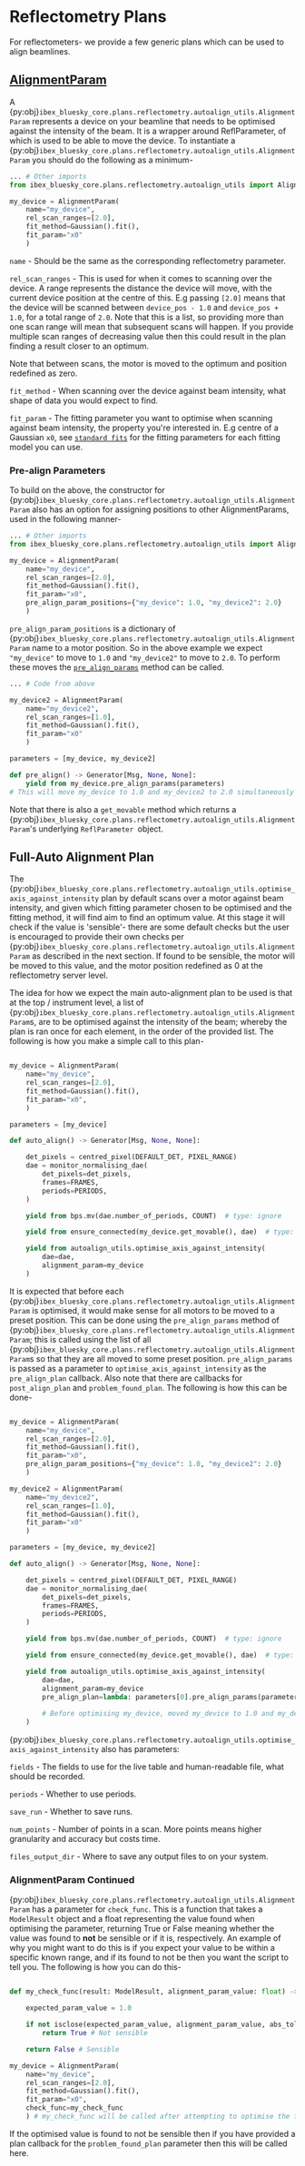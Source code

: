 # Reflectometry Plans

For reflectometers- we provide a few generic plans which can be used to align beamlines.

## [AlignmentParam](ibex_bluesky_core.plans.reflectometry.autoalign_utils.AlignmentParam)

A {py:obj}`ibex_bluesky_core.plans.reflectometry.autoalign_utils.AlignmentParam` represents a device on your beamline that needs to be optimised against the intensity of the beam. It is a wrapper around ReflParameter, of which is used to be able to move the device. To instantiate a {py:obj}`ibex_bluesky_core.plans.reflectometry.autoalign_utils.AlignmentParam` you should do the following as a minimum-

```python
... # Other imports
from ibex_bluesky_core.plans.reflectometry.autoalign_utils import AlignmentParam

my_device = AlignmentParam(
    name="my_device",
    rel_scan_ranges=[2.0],
    fit_method=Gaussian().fit(),
    fit_param="x0"
    )
```

`name` - Should be the same as the corresponding reflectometry parameter.

`rel_scan_ranges` - This is used for when it comes to scanning over the device. A range represents the distance the device will move, with the current device position at the centre of this. E.g passing `[2.0]` means that the device will be scanned between `device_pos - 1.0` and `device_pos + 1.0`, for a total range of `2.0`. Note that this is a list, so providing more than one scan range will mean that subsequent scans will happen. If you provide multiple scan ranges of decreasing value then this could result in the plan finding a result closer to an optimum.

Note that between scans, the motor is moved to the optimum and position redefined as zero.

`fit_method` - When scanning over the device against beam intensity, what shape of data you would expect to find.

`fit_param` - The fitting parameter you want to optimise when scanning against beam intensity, the property you're interested in. E.g centre of a Gaussian `x0`, see [`standard fits`](../fitting/standard_fits.md) for the fitting parameters for each fitting model you can use.

### Pre-align Parameters

To build on the above, the constructor for {py:obj}`ibex_bluesky_core.plans.reflectometry.autoalign_utils.AlignmentParam` also has an option for assigning positions to other AlignmentParams, used in the following manner-

```python
... # Other imports
from ibex_bluesky_core.plans.reflectometry.autoalign_utils import AlignmentParam

my_device = AlignmentParam(
    name="my_device",
    rel_scan_ranges=[2.0],
    fit_method=Gaussian().fit(),
    fit_param="x0",
    pre_align_param_positions={"my_device": 1.0, "my_device2": 2.0}
    )
```

`pre_align_param_positions` is a dictionary of {py:obj}`ibex_bluesky_core.plans.reflectometry.autoalign_utils.AlignmentParam` name to a motor position. So in the above example we expect `"my_device"` to move to `1.0` and `"my_device2"` to move to `2.0`. To perform these moves the [`pre_align_params`](ibex_bluesky_core.plans.reflectometry.autoalign_utils.AlignmentParam.pre_align_params) method can be called.

```python
... # Code from above

my_device2 = AlignmentParam(
    name="my_device2",
    rel_scan_ranges=[1.0],
    fit_method=Gaussian().fit(),
    fit_param="x0"
    )

parameters = [my_device, my_device2]

def pre_align() -> Generator[Msg, None, None]:
    yield from my_device.pre_align_params(parameters)
# This will move my_device to 1.0 and my_device2 to 2.0 simultaneously

```

Note that there is also a `get_movable` method which returns a {py:obj}`ibex_bluesky_core.plans.reflectometry.autoalign_utils.AlignmentParam`'s underlying `ReflParameter `object.

## Full-Auto Alignment Plan

The {py:obj}`ibex_bluesky_core.plans.reflectometry.autoalign_utils.optimise_axis_against_intensity` plan by default scans over a motor against beam intensity, and given which fitting parameter chosen to be optimised and the fitting method, it will find aim to find an optimum value. At this stage it will check if the value is 'sensible'- there are some default checks but the user is encouraged to provide their own checks per {py:obj}`ibex_bluesky_core.plans.reflectometry.autoalign_utils.AlignmentParam` as described in the next section. If found to be sensible, the motor will be moved to this value, and the motor position redefined as 0 at the reflectometry server level.

The idea for how we expect the main auto-alignment plan to be used is that at the top / instrument level, a list of {py:obj}`ibex_bluesky_core.plans.reflectometry.autoalign_utils.AlignmentParam`s, are to be optimised against the intensity of the beam; whereby the plan is ran once for each element, in the order of the provided list. The following is how you make a simple call to this plan-

```python

my_device = AlignmentParam(
    name="my_device",
    rel_scan_ranges=[2.0],
    fit_method=Gaussian().fit(),
    fit_param="x0",
    )

parameters = [my_device]

def auto_align() -> Generator[Msg, None, None]:

    det_pixels = centred_pixel(DEFAULT_DET, PIXEL_RANGE)
    dae = monitor_normalising_dae(
        det_pixels=det_pixels,
        frames=FRAMES,
        periods=PERIODS,
    )

    yield from bps.mv(dae.number_of_periods, COUNT)  # type: ignore

    yield from ensure_connected(my_device.get_movable(), dae)  # type: ignore

    yield from autoalign_utils.optimise_axis_against_intensity(
        dae=dae,
        alignment_param=my_device
    )

```

It is expected that before each {py:obj}`ibex_bluesky_core.plans.reflectometry.autoalign_utils.AlignmentParam` is optimised, it would make sense for all motors to be moved to a preset position. This can be done using the `pre_align_params` method of {py:obj}`ibex_bluesky_core.plans.reflectometry.autoalign_utils.AlignmentParam`; this is called using the list of all {py:obj}`ibex_bluesky_core.plans.reflectometry.autoalign_utils.AlignmentParam`s so that they are all moved to some preset position. `pre_align_params` is passed as a parameter to `optimise_axis_against_intensity` as the `pre_align_plan` callback. Also note that there are callbacks for `post_align_plan` and `problem_found_plan`. The following is how this can be done-

```python

my_device = AlignmentParam(
    name="my_device",
    rel_scan_ranges=[2.0],
    fit_method=Gaussian().fit(),
    fit_param="x0",
    pre_align_param_positions={"my_device": 1.0, "my_device2": 2.0}
    )

my_device2 = AlignmentParam(
    name="my_device2",
    rel_scan_ranges=[1.0],
    fit_method=Gaussian().fit(),
    fit_param="x0"
    )

parameters = [my_device, my_device2]

def auto_align() -> Generator[Msg, None, None]:

    det_pixels = centred_pixel(DEFAULT_DET, PIXEL_RANGE)
    dae = monitor_normalising_dae(
        det_pixels=det_pixels,
        frames=FRAMES,
        periods=PERIODS,
    )

    yield from bps.mv(dae.number_of_periods, COUNT)  # type: ignore

    yield from ensure_connected(my_device.get_movable(), dae)  # type: ignore

    yield from autoalign_utils.optimise_axis_against_intensity(
        dae=dae,
        alignment_param=my_device
        pre_align_plan=lambda: parameters[0].pre_align_params(parameters),
        
        # Before optimising my_device, moved my_device to 1.0 and my_device2 to 2.0 simultaneously.
    )

```

{py:obj}`ibex_bluesky_core.plans.reflectometry.autoalign_utils.optimise_axis_against_intensity` also has parameters:

`fields` - The fields to use for the live table and human-readable file, what should be recorded.

`periods` - Whether to use periods.

`save_run` - Whether to save runs.

`num_points` - Number of points in a scan. More points means higher granularity and accuracy but costs time.

`files_output_dir` - Where to save any output files to on your system.

### AlignmentParam Continued

{py:obj}`ibex_bluesky_core.plans.reflectometry.autoalign_utils.AlignmentParam` has a parameter for `check_func`. This is a function that takes a `ModelResult` object and a float representing the value found when optimising the parameter, returning True or False meaning whether the value was found to **not** be sensible or if it is, respectively. An example of why you might want to do this is if you expect your value to be within a specific known range, and if its found to not be then you want the script to tell you. The following is how you can do this-

```python

def my_check_func(result: ModelResult, alignment_param_value: float) -> bool:

    expected_param_value = 1.0

    if not isclose(expected_param_value, alignment_param_value, abs_tol=expected_param_value_tol):
        return True # Not sensible

    return False # Sensible

my_device = AlignmentParam(
    name="my_device",
    rel_scan_ranges=[2.0],
    fit_method=Gaussian().fit(),
    fit_param="x0",
    check_func=my_check_func
    ) # my_check_func will be called after attempting to optimise the fitting parameter

```

If the optimised value is found to not be sensible then if you have provided a plan callback for the `problem_found_plan` parameter then this will be called here.
